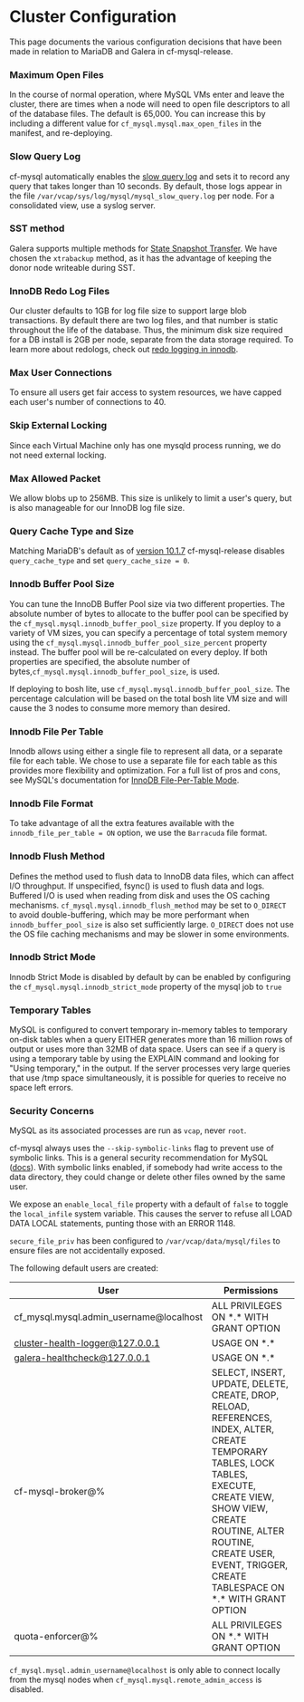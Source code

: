 # Cluster Configuration

This page documents the various configuration decisions that have been made
in relation to MariaDB and Galera in cf-mysql-release.

### Maximum Open Files

In the course of normal operation, where MySQL VMs enter and leave the cluster,
there are times when a node will need to open file descriptors to all of the
database files. The default is 65,000. You can increase this by including a
different value for `cf_mysql.mysql.max_open_files` in the manifest, and re-deploying.

### Slow Query Log

cf-mysql automatically enables the
[slow query log](https://mariadb.com/kb/en/mariadb/slow-query-log-overview/)
and sets it to record any query that takes longer than 10 seconds.
By default, those logs appear in the file
`/var/vcap/sys/log/mysql/mysql_slow_query.log` per node.
For a consolidated view, use a syslog server.

### SST method

Galera supports multiple methods for
[State Snapshot Transfer](http://www.percona.com/doc/percona-xtradb-cluster/5.5/manual/state_snapshot_transfer.html).
We have chosen the `xtrabackup` method, as it has the advantage of keeping the
donor node writeable during SST.

### InnoDB Redo Log Files

Our cluster defaults to 1GB for log file size to support large blob transactions.
By default there are two log files, and that number is static throughout the
life of the database. Thus, the minimum disk size required for a DB install is
2GB per node, separate from the data storage required. To learn more about
redologs, check out
[redo logging in innodb](https://blogs.oracle.com/mysqlinnodb/entry/redo_logging_in_innodb).

### Max User Connections

To ensure all users get fair access to system resources, we have capped each
user's number of connections to 40.

### Skip External Locking

Since each Virtual Machine only has one mysqld process running, we do not need
external locking.

### Max Allowed Packet

We allow blobs up to 256MB. This size is unlikely to limit a user's query,
but is also manageable for our InnoDB log file size.

### Query Cache Type and Size

Matching MariaDB's default as of [version 10.1.7](https://mariadb.com/kb/en/mariadb/mariadb-1017-release-notes/) cf-mysql-release disables `query_cache_type` and set `query_cache_size = 0`.

### Innodb Buffer Pool Size

You can tune the InnoDB Buffer Pool size via two different properties. The absolute number of bytes to allocate to the buffer pool can be specified by the `cf_mysql.mysql.innodb_buffer_pool_size` property. If you deploy to a variety of VM sizes, you can specify a percentage of total system memory using the `cf_mysql.mysql.innodb_buffer_pool_size_percent` property instead. The buffer pool will be re-calculated on every deploy. If both properties are specified, the absolute number of bytes,`cf_mysql.mysql.innodb_buffer_pool_size`, is used.

If deploying to bosh lite, use `cf_mysql.mysql.innodb_buffer_pool_size`. The percentage calculation will
be based on the total bosh lite VM size and will cause the 3 nodes to consume more memory than desired.

### Innodb File Per Table

Innodb allows using either a single file to represent all data, or a separate
file for each table. We chose to use a separate file for each table as this
provides more flexibility and optimization. For a full list of pros and cons,
see MySQL's documentation for
[InnoDB File-Per-Table Mode](http://dev.mysql.com/doc/refman/5.5/en/innodb-multiple-tablespaces.html).

### Innodb File Format

To take advantage of all the extra features available with the
`innodb_file_per_table = ON` option, we use the `Barracuda` file format.

### Innodb Flush Method

Defines the method used to flush data to InnoDB data files, which can affect I/O throughput. If unspecified, fsync() is
used to flush data and logs. Buffered I/O is used when reading from disk and uses the OS caching mechanisms.
`cf_mysql.mysql.innodb_flush_method` may be set to `O_DIRECT` to avoid double-buffering, which may be more performant
when `innodb_buffer_pool_size` is also set sufficiently large. `O_DIRECT` does not use the OS file caching mechanisms
and may be slower in some environments.

### Innodb Strict Mode

Innodb Strict Mode is disabled by default by can be enabled by configuring the
`cf_mysql.mysql.innodb_strict_mode` property of the mysql job to `true`

### Temporary Tables

MySQL is configured to convert temporary in-memory tables to temporary on-disk
tables when a query EITHER generates more than 16 million rows of output or
uses more than 32MB of data space. Users can see if a query is using a temporary
table by using the EXPLAIN command and looking for "Using temporary," in the output.
If the server processes very large queries that use /tmp space simultaneously,
it is possible for queries to receive no space left errors.

### Security Concerns

MySQL as its associated processes are run as `vcap`, never `root`.

cf-mysql always uses the `--skip-symbolic-links` flag to prevent use of symbolic links.
This is a general security recommendation for MySQL
([docs](https://dev.mysql.com/doc/refman/5.7/en/security-against-attack.html)). With
symbolic links enabled, if somebody had write access to the data directory, they could
change or delete other files owned by the same user.

We expose an `enable_local_file` property with a default of `false` to toggle the
`local_infile` system variable. This causes the server to refuse all LOAD DATA LOCAL
statements, punting those with an ERROR 1148.

`secure_file_priv` has been configured to `/var/vcap/data/mysql/files` to ensure
files are not accidentally exposed.

The following default users are created:

| User | Permissions |
|---|---|
| cf_mysql.mysql.admin_username@localhost | ALL PRIVILEGES ON \*.\* WITH GRANT OPTION |
| cluster-health-logger@127.0.0.1 | USAGE ON \*.\* |
| galera-healthcheck@127.0.0.1 | USAGE ON \*.\* |
| cf-mysql-broker@% | SELECT, INSERT, UPDATE, DELETE, CREATE, DROP, RELOAD, REFERENCES, INDEX, ALTER, CREATE TEMPORARY TABLES, LOCK TABLES, EXECUTE, CREATE VIEW, SHOW VIEW, CREATE ROUTINE, ALTER ROUTINE, CREATE USER, EVENT, TRIGGER, CREATE TABLESPACE ON \*.\* WITH GRANT OPTION |
| quota-enforcer@% | ALL PRIVILEGES ON \*.\* WITH GRANT OPTION |

`cf_mysql.mysql.admin_username@localhost` is only able to connect locally from the mysql nodes when `cf_mysql.mysql.remote_admin_access` is disabled.
